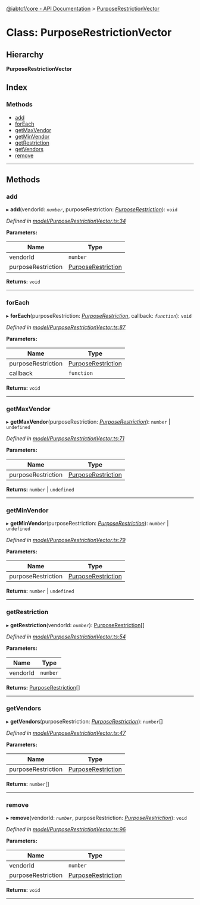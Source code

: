 [@iabtcf/core - API Documentation](../README.md) > [PurposeRestrictionVector](../classes/purposerestrictionvector.md)

# Class: PurposeRestrictionVector

## Hierarchy

**PurposeRestrictionVector**

## Index

### Methods

* [add](purposerestrictionvector.md#add)
* [forEach](purposerestrictionvector.md#foreach)
* [getMaxVendor](purposerestrictionvector.md#getmaxvendor)
* [getMinVendor](purposerestrictionvector.md#getminvendor)
* [getRestriction](purposerestrictionvector.md#getrestriction)
* [getVendors](purposerestrictionvector.md#getvendors)
* [remove](purposerestrictionvector.md#remove)

---

## Methods

<a id="add"></a>

###  add

▸ **add**(vendorId: *`number`*, purposeRestriction: *[PurposeRestriction](purposerestriction.md)*): `void`

*Defined in [model/PurposeRestrictionVector.ts:34](https://github.com/chrispaterson/iabtcf-es/blob/b3164e6/modules/core/src/model/PurposeRestrictionVector.ts#L34)*

**Parameters:**

| Name | Type |
| ------ | ------ |
| vendorId | `number` |
| purposeRestriction | [PurposeRestriction](purposerestriction.md) |

**Returns:** `void`

___
<a id="foreach"></a>

###  forEach

▸ **forEach**(purposeRestriction: *[PurposeRestriction](purposerestriction.md)*, callback: *`function`*): `void`

*Defined in [model/PurposeRestrictionVector.ts:87](https://github.com/chrispaterson/iabtcf-es/blob/b3164e6/modules/core/src/model/PurposeRestrictionVector.ts#L87)*

**Parameters:**

| Name | Type |
| ------ | ------ |
| purposeRestriction | [PurposeRestriction](purposerestriction.md) |
| callback | `function` |

**Returns:** `void`

___
<a id="getmaxvendor"></a>

###  getMaxVendor

▸ **getMaxVendor**(purposeRestriction: *[PurposeRestriction](purposerestriction.md)*): `number` \| `undefined`

*Defined in [model/PurposeRestrictionVector.ts:71](https://github.com/chrispaterson/iabtcf-es/blob/b3164e6/modules/core/src/model/PurposeRestrictionVector.ts#L71)*

**Parameters:**

| Name | Type |
| ------ | ------ |
| purposeRestriction | [PurposeRestriction](purposerestriction.md) |

**Returns:** `number` \| `undefined`

___
<a id="getminvendor"></a>

###  getMinVendor

▸ **getMinVendor**(purposeRestriction: *[PurposeRestriction](purposerestriction.md)*): `number` \| `undefined`

*Defined in [model/PurposeRestrictionVector.ts:79](https://github.com/chrispaterson/iabtcf-es/blob/b3164e6/modules/core/src/model/PurposeRestrictionVector.ts#L79)*

**Parameters:**

| Name | Type |
| ------ | ------ |
| purposeRestriction | [PurposeRestriction](purposerestriction.md) |

**Returns:** `number` \| `undefined`

___
<a id="getrestriction"></a>

###  getRestriction

▸ **getRestriction**(vendorId: *`number`*): [PurposeRestriction](purposerestriction.md)[]

*Defined in [model/PurposeRestrictionVector.ts:54](https://github.com/chrispaterson/iabtcf-es/blob/b3164e6/modules/core/src/model/PurposeRestrictionVector.ts#L54)*

**Parameters:**

| Name | Type |
| ------ | ------ |
| vendorId | `number` |

**Returns:** [PurposeRestriction](purposerestriction.md)[]

___
<a id="getvendors"></a>

###  getVendors

▸ **getVendors**(purposeRestriction: *[PurposeRestriction](purposerestriction.md)*): `number`[]

*Defined in [model/PurposeRestrictionVector.ts:47](https://github.com/chrispaterson/iabtcf-es/blob/b3164e6/modules/core/src/model/PurposeRestrictionVector.ts#L47)*

**Parameters:**

| Name | Type |
| ------ | ------ |
| purposeRestriction | [PurposeRestriction](purposerestriction.md) |

**Returns:** `number`[]

___
<a id="remove"></a>

###  remove

▸ **remove**(vendorId: *`number`*, purposeRestriction: *[PurposeRestriction](purposerestriction.md)*): `void`

*Defined in [model/PurposeRestrictionVector.ts:96](https://github.com/chrispaterson/iabtcf-es/blob/b3164e6/modules/core/src/model/PurposeRestrictionVector.ts#L96)*

**Parameters:**

| Name | Type |
| ------ | ------ |
| vendorId | `number` |
| purposeRestriction | [PurposeRestriction](purposerestriction.md) |

**Returns:** `void`

___

